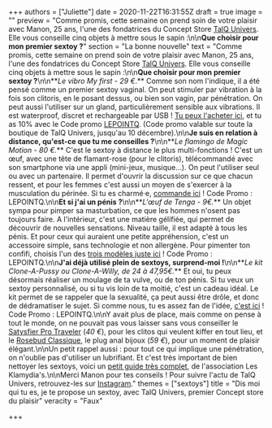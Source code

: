 +++
authors = ["Juliette"]
date = 2020-11-22T16:31:55Z
draft = true
image = ""
preview = "Comme promis, cette semaine on prend soin de votre plaisir avec Manon, 25 ans, l'une des fondatrices du Concept Store [TalQ Univers](https://talq-univers.com). Elle vous conseille cinq objets à mettre sous le sapin :\n\n**Que choisir pour mon premier sextoy ?**"
section = "La bonne nouvelle"
text = "Comme promis, cette semaine on prend soin de votre plaisir avec Manon, 25 ans, l'une des fondatrices du Concept Store [TalQ Univers](https://talq-univers.com). Elle vous conseille cinq objets à mettre sous le sapin :\n\n**Que choisir pour mon premier sextoy ?**\n\n**_Le vibro My first - 29 €_.** Comme son nom l'indique, il a été pensé comme un premier sextoy vaginal. On peut stimuler par vibration à la fois son clitoris, en le posant dessus, ou bien son vagin, par pénétration. On peut aussi l'utiliser sur un gland, particulièrement sensible aux vibrations. Il est waterproof, discret et rechargeable par USB ! [Tu peux l'acheter ici](https://talq-univers.com/collections/vibromasseurs/products/my-first-pour-un-premier-vibro-vaginal), et tu as 10% avec le Code promo [LEPOINTQ](https://talq-univers.com/discount/LEPOINTQ). (Code promo valable sur toute la boutique de TalQ Univers, jusqu'au 10 décembre).\n\n**Je suis en relation à distance, qu'est-ce que tu me conseilles ?**\n\n**_Le flamingo de Magic Motion - 80 €._** C'est le sextoy à distance le plus multi-fonctions ! C'est un œuf, avec une tête de flamant-rose (pour le clitoris), télécommandé avec son smartphone via une appli (mini-jeux, musique…). On peut l'utiliser seul ou avec un partenaire. Il permet d'ouvrir la discussion sur ce que chacun ressent, et pour les femmes c'est aussi un moyen de s'exercer à la musculation du périnée. Si tu es charmé·e, [commande ici](https://talq-univers.com/collections/vaginaux/products/le-flamingo-le-flamand-rose-a-sortir) ! Code Promo : LEPOINTQ.\n\n**Et si j'ai un pénis ?**\n\n**_L'œuf de Tenga - 9€._** Un objet sympa pour pimper sa masturbation, ce que les hommes n'osent pas toujours faire. A l'intérieur, c'est une matière gélifiée, qui permet de découvrir de nouvelles sensations. Niveau taille, il est adapté à tous les pénis. Et pour ceux qui auraient une petite appréhension, c'est un accessoire simple, sans technologie et non allergène. Pour pimenter ton confifi, choisis l'un des [trois modèles juste ici](https://talq-univers.com/collections/masturbateurs-et-autres-accessoires-peniens) ! Code Promo : LEPOINTQ.\n\n**J'ai déjà utilisé plein de sextoys, surprend-moi !**\n\n**_Le kit Clone-A-Pussy ou Clone-A-Willy, de 24 à 47,95€._** Et oui, tu peux désormais réaliser un moulage de ta vulve, ou de ton pénis. Si tu veux un sextoy personnalisé, ou si tu vis loin de ta moitié, c'est un cadeau idéal. Le kit permet de se rappeler que la sexualité, ça peut aussi être drôle, et donc de dédramatiser le sujet. Si comme nous, tu es assez fan de l'idée, [c'est ici](https://talq-univers.com/collections/clone-a-willy) ! Code Promo : LEPOINTQ.\n\nY avait plus de place, mais comme on pense à tout le monde, on ne pouvait pas vous laisser sans vous conseiller le [Satysfier Pro Traveler](https://talq-univers.com/collections/sextoys-clitoridiens/products/stimulateur-satisfyer-pro-traveler) (_40 €_), pour les clitos qui veulent kiffer en tout lieu, et le [Rosebud Classique](https://talq-univers.com/collections/plugs-anal-chapelets/products/le-plug-bijoux-le-rosebud-classique), le plug anal bijoux (_59 €_), pour un moment de plaisir élégant.\n\nUn petit rappel aussi : pour tout ce qui implique une pénétration, on n'oublie pas d'utiliser un lubrifiant. Et c'est très important de bien nettoyer les sextoys, voici un [petit guide très complet](https://shop.aids.ch/shop-uploads/1641-02-guide-entretien-sex-toys.pdf), de l'association Les Klamydia's.\n\nMerci Manon pour tes conseils ! Pour suivre l'actu de TalQ Univers, retrouvez-les sur [Instagram](https://www.instagram.com/talq_univers/)."
themes = ["sextoys"]
title = "Dis moi qui tu es, je te propose un sextoy, avec TalQ Univers, premier Concept store du plaisir"
veracity = "Faux"

+++
